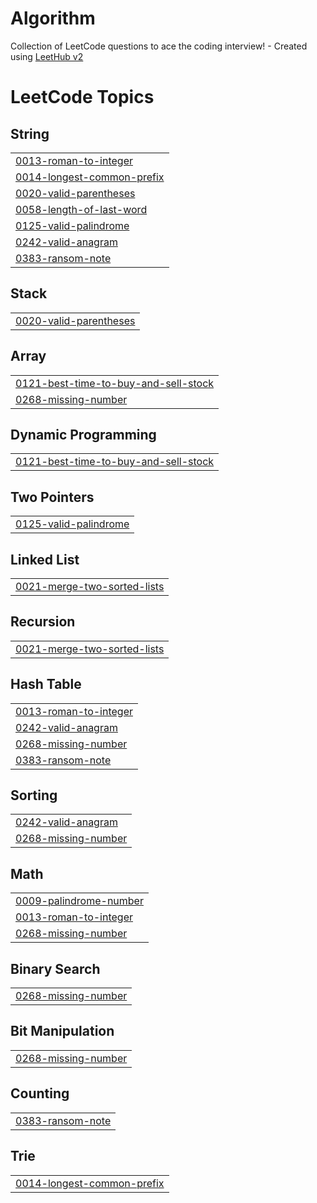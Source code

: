 # Algorithm
Collection of LeetCode questions to ace the coding interview! - Created using [LeetHub v2](https://github.com/arunbhardwaj/LeetHub-2.0)

<!---LeetCode Topics Start-->
# LeetCode Topics
## String
|  |
| ------- |
| [0013-roman-to-integer](https://github.com/jin123457/Algorithm/tree/master/0013-roman-to-integer) |
| [0014-longest-common-prefix](https://github.com/jin123457/Algorithm/tree/master/0014-longest-common-prefix) |
| [0020-valid-parentheses](https://github.com/jin123457/Algorithm/tree/master/0020-valid-parentheses) |
| [0058-length-of-last-word](https://github.com/jin123457/Algorithm/tree/master/0058-length-of-last-word) |
| [0125-valid-palindrome](https://github.com/jin123457/Algorithm/tree/master/0125-valid-palindrome) |
| [0242-valid-anagram](https://github.com/jin123457/Algorithm/tree/master/0242-valid-anagram) |
| [0383-ransom-note](https://github.com/jin123457/Algorithm/tree/master/0383-ransom-note) |
## Stack
|  |
| ------- |
| [0020-valid-parentheses](https://github.com/jin123457/Algorithm/tree/master/0020-valid-parentheses) |
## Array
|  |
| ------- |
| [0121-best-time-to-buy-and-sell-stock](https://github.com/jin123457/Algorithm/tree/master/0121-best-time-to-buy-and-sell-stock) |
| [0268-missing-number](https://github.com/jin123457/Algorithm/tree/master/0268-missing-number) |
## Dynamic Programming
|  |
| ------- |
| [0121-best-time-to-buy-and-sell-stock](https://github.com/jin123457/Algorithm/tree/master/0121-best-time-to-buy-and-sell-stock) |
## Two Pointers
|  |
| ------- |
| [0125-valid-palindrome](https://github.com/jin123457/Algorithm/tree/master/0125-valid-palindrome) |
## Linked List
|  |
| ------- |
| [0021-merge-two-sorted-lists](https://github.com/jin123457/Algorithm/tree/master/0021-merge-two-sorted-lists) |
## Recursion
|  |
| ------- |
| [0021-merge-two-sorted-lists](https://github.com/jin123457/Algorithm/tree/master/0021-merge-two-sorted-lists) |
## Hash Table
|  |
| ------- |
| [0013-roman-to-integer](https://github.com/jin123457/Algorithm/tree/master/0013-roman-to-integer) |
| [0242-valid-anagram](https://github.com/jin123457/Algorithm/tree/master/0242-valid-anagram) |
| [0268-missing-number](https://github.com/jin123457/Algorithm/tree/master/0268-missing-number) |
| [0383-ransom-note](https://github.com/jin123457/Algorithm/tree/master/0383-ransom-note) |
## Sorting
|  |
| ------- |
| [0242-valid-anagram](https://github.com/jin123457/Algorithm/tree/master/0242-valid-anagram) |
| [0268-missing-number](https://github.com/jin123457/Algorithm/tree/master/0268-missing-number) |
## Math
|  |
| ------- |
| [0009-palindrome-number](https://github.com/jin123457/Algorithm/tree/master/0009-palindrome-number) |
| [0013-roman-to-integer](https://github.com/jin123457/Algorithm/tree/master/0013-roman-to-integer) |
| [0268-missing-number](https://github.com/jin123457/Algorithm/tree/master/0268-missing-number) |
## Binary Search
|  |
| ------- |
| [0268-missing-number](https://github.com/jin123457/Algorithm/tree/master/0268-missing-number) |
## Bit Manipulation
|  |
| ------- |
| [0268-missing-number](https://github.com/jin123457/Algorithm/tree/master/0268-missing-number) |
## Counting
|  |
| ------- |
| [0383-ransom-note](https://github.com/jin123457/Algorithm/tree/master/0383-ransom-note) |
## Trie
|  |
| ------- |
| [0014-longest-common-prefix](https://github.com/jin123457/Algorithm/tree/master/0014-longest-common-prefix) |
<!---LeetCode Topics End-->